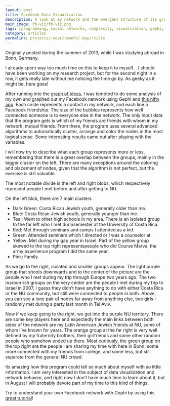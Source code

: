 ```yaml
---
layout: post
title: Facebook Data Visualization
description: A look at my network and the emergent structure of its groups.
main_image: fb-viz/fb-viz.png
tags: [programming, social networks, complexity, visualization, gephi, nu project]
category: articles
permalink: projects/:year/:month/:day/:title
---
```


Originally posted during the summer of 2013, while I was studying abroad in Bonn, Germany.

I already spent way too much time on this to keep it to myself… I should have been working on my research project, but for the second night in a row, it gets really late without me noticing the time go by. As geeky as it might be, here goes!

After running into the [graph of ideas](http://griffsgraphs.com/2012/07/03/graphing-every-idea-in-history), I was tempted to do some analysis of my own and graphed out my Facebook network using Gephi and [this nifty app](http://givememydata.com/). Each circle represents a contact in my network, and each line a Facebook friendship. The size of the bubbles represents how well connected someone is to everyone else in the network. The only input data that the program gets is which of my friends are friends with whom in my network: mutual friends. From there, the program uses several advanced algorithms to automatically cluster, arrange and color the nodes in the most logical sense. Some interesting results came out after playing with the variables.

I will now try to describe what each group represents more or less, remembering that there is a great overlap between the groups, mainly in the bigger cluster on the left. There are many exceptions around the coloring and placement of nodes, given that the algorithm is not perfect, but the exercise is still valuable.

The most notable divide is the left and right blobs, which respectively represent people I met before and after getting to NU.

On the left blob, there are 7 main clusters

* Dark Green: Costa Rican Jewish youth, generally older than me.
* Blue: Costa Rican Jewish youth, generally younger than me.
* Teal: Went to other high schools in my area. There is an isolated group to the far left who I met durinsemester at the University of Costa Rica.
* Red: Met through seminars and camps I attended as a kid.
* Green: Attended seminars which I directed or I was a counselor at.
* Yellow: Met during my gap year in Israel. Part of the yellow group skewed to the top right representspeople who did Course Marva, the army experience program I did the same year.
* Pink: Family.

As we go to the right, isolated and smaller groups appear. The light purple group that shoots downwards and to the center of the picture are the people who I met during my trip through Europe two years ago. The two maroon-ish groups on the very center are the people I met during my trip to Israel in 2007, I guess they didn’t have anything to do with either Costa Rica or the NU community, but still were connected to people in both. Above, you can see a lone pair of nodes far away from anything else, two girls I randomly met during a party last month in Tel Aviv.

Now if we keep going to the right, we get into the purple NU territory. There are some key players here and expectedly the main links between both sides of the network are my Latin American Jewish friends at NU, some of whom I’ve known for years. The orange group at the far right is very well defined by my fraternity brothers, their girlfriends and some other random people who somehow ended up there. Most curiously, the green group on the top right are the people I am sharing my time with here in Bonn, some more connected with my friends from college, and some less, but still separate from the general NU crowd.

Its amazing how this program could tell so much about myself with so little information. I am very interested in the subject of data visualization and network behavior, and right now I don’t have much time to learn about it, but in August I will probably devote part of my time to this kind of things.

Try to understand your own Facebook network with Gephi by using this [great tutorial](https://persuasionradio.wordpress.com/2010/05/06/using-netvizz-gephi-to-analyze-a-facebook-network)!
